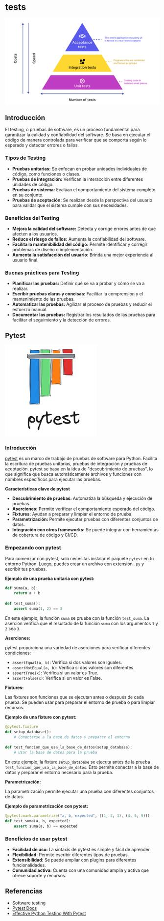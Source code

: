 # tests

<img src="../../images/tests.png" width="800" >

## Introducción

El testing, o pruebas de software,
es un proceso fundamental para garantizar la calidad y confiabilidad del software.
Se basa en ejecutar el código de manera controlada para verificar que se comporta según lo esperado y detectar errores o fallos.

### Tipos de Testing

* **Pruebas unitarias:** Se enfocan en probar unidades individuales de código, como funciones o clases.
* **Pruebas de integración:** Verifican la interacción entre diferentes unidades de código.
* **Pruebas de sistema:** Evalúan el comportamiento del sistema completo en su conjunto.
* **Pruebas de aceptación:** Se realizan desde la perspectiva del usuario para validar que el sistema cumple con sus necesidades.

### Beneficios del Testing

* **Mejora la calidad del software:** Detecta y corrige errores antes de que afecten a los usuarios.
* **Reduce el riesgo de fallos:** Aumenta la confiabilidad del software.
* **Facilita la mantenibilidad del código:** Permite identificar y corregir problemas de diseño o implementación.
* **Aumenta la satisfacción del usuario:** Brinda una mejor experiencia al usuario final.


### Buenas prácticas para Testing

* **Planificar las pruebas:** Definir qué se va a probar y cómo se va a realizar.
* **Escribir pruebas claras y concisas:** Facilitar la comprensión y el mantenimiento de las pruebas.
* **Automatizar las pruebas:** Agilizar el proceso de pruebas y reducir el esfuerzo manual.
* **Documentar las pruebas:** Registrar los resultados de las pruebas para facilitar el seguimiento y la detección de errores.

## Pytest

<img src="../../images/pytest.png" width="300" >


### Introducción

[pytest](https://docs.pytest.org/en/8.0.x/) es un marco de trabajo de pruebas de software para Python. Facilita la escritura de pruebas unitarias, pruebas de integración y pruebas de aceptación. pytest se basa en la idea de "descubrimiento de pruebas", lo que significa que busca automáticamente archivos y funciones con nombres específicos para ejecutar las pruebas.

**Características clave de pytest**

* **Descubrimiento de pruebas:** Automatiza la búsqueda y ejecución de pruebas.
* **Aserciones:** Permite verificar el comportamiento esperado del código.
* **Fixtures:** Ayudan a preparar y limpiar el entorno de prueba.
* **Parametrización:** Permite ejecutar pruebas con diferentes conjuntos de datos.
* **Integración con otros frameworks:** Se puede integrar con herramientas de cobertura de código y CI/CD.

### Empezando con pytest

Para comenzar con pytest, solo necesitas instalar el paquete `pytest` en tu entorno Python. Luego, puedes crear un archivo con extensión `.py` y escribir tus pruebas.

**Ejemplo de una prueba unitaria con pytest:**

```python
def suma(a, b):
    return a + b

def test_suma():
    assert suma(1, 2) == 3

```

En este ejemplo, la función `suma` se prueba con la función `test_suma`. La aserción verifica que el resultado de la función `suma` con los argumentos `1` y `2` sea `3`.

**Aserciones:**

pytest proporciona una variedad de aserciones para verificar diferentes condiciones:

* `assertEqual(a, b)`: Verifica si dos valores son iguales.
* `assertNotEqual(a, b)`: Verifica si dos valores son diferentes.
* `assertTrue(x)`: Verifica si un valor es True.
* `assertFalse(x)`: Verifica si un valor es False.

**Fixtures:**

Las fixtures son funciones que se ejecutan antes o después de cada prueba. Se pueden usar para preparar el entorno de prueba o para limpiar recursos.

**Ejemplo de una fixture con pytest:**

```python
@pytest.fixture
def setup_database():
    # Conectarse a la base de datos y preparar el entorno

def test_funcion_que_usa_la_base_de_datos(setup_database):
    # Usar la base de datos para la prueba

```

En este ejemplo, la fixture `setup_database` se ejecuta antes de la prueba `test_funcion_que_usa_la_base_de_datos`. Esto permite conectar a la base de datos y preparar el entorno necesario para la prueba.

**Parametrización:**

La parametrización permite ejecutar una prueba con diferentes conjuntos de datos.

**Ejemplo de parametrización con pytest:**

```python
@pytest.mark.parametrize("a, b, expected", [(1, 2, 3), (4, 5, 9)])
def test_suma(a, b, expected):
    assert suma(a, b) == expected

```

### Beneficios de usar pytest

* **Facilidad de uso:** La sintaxis de pytest es simple y fácil de aprender.
* **Flexibilidad:** Permite escribir diferentes tipos de pruebas.
* **Extensibilidad:** Se puede ampliar con plugins para diferentes funcionalidades.
* **Comunidad activa:** Cuenta con una comunidad amplia y activa que ofrece soporte y recursos.

## Referencias

* [Software testing](https://en.wikipedia.org/wiki/Software_testing)
* [Pytest Docs](https://docs.pytest.org/en/latest/)
* [Effective Python Testing With Pytest](https://realpython.com/pytest-python-testing/)
